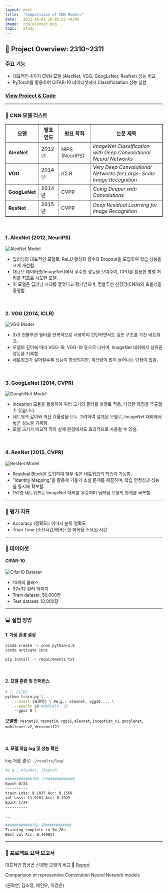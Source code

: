 ```yaml
---
layout: post
title:  "Comparision of CNN Models"
date:   2023-10-01 18:05:55 +0300 
image:  cnn/alexnet.png
tags:   Study
---
```


## &#x1F4E2; Project Overview: 2310~2311
### 주요 기능 
- 대표적인 4가지 CNN 모델 (AlexNet, VGG, GoogLeNet, ResNet) 성능 비교
- PyTorch를 활용하여 CIFAR-10 데이터셋에서 Classificaation 성능 실험

### [View Project & Code](https://github.com/ssoojeong/Comparision_of_CNN_Models.git)

----

### &#x1F31F; CNN 모델 리스트
<table border="1">
  <thead>
    <tr>
      <th>모델</th>
      <th>발표 연도</th>
      <th>발표 학회</th>
      <th>논문 제목</th>
    </tr>
  </thead>
  <tbody>
    <tr>
      <td><b>AlexNet</b></td>
      <td>2012년</td>
      <td>NIPS (NeurIPS)</td>
      <td><i>ImageNet Classification with Deep Convolutional Neural Networks</i></td>
    </tr>
    <tr>
      <td><b>VGG</b></td>
      <td>2014년</td>
      <td>ICLR</td>
      <td><i>Very Deep Convolutional Networks for Large-Scale Image Recognition</i></td>
    </tr>
    <tr>
      <td><b>GoogLeNet</b></td>
      <td>2014년</td>
      <td>CVPR</td>
      <td><i>Going Deeper with Convolutions</i></td>
    </tr>
    <tr>
      <td><b>ResNet</b></td>
      <td>2015년</td>
      <td>CVPR</td>
      <td><i>Deep Residual Learning for Image Recognition</i></td>
    </tr>
  </tbody>
</table>

<p><br></p> <!-- 줄바꿈 추가 -->

### 1. AlexNet (2012, NeurIPS)
<img src="{{ site.baseurl }}/images/cnn/alexnet.png" alt="AlexNet Model" style="max-width: 100%; height: auto; display: block; margin: 0 auto;">

- 딥러닝의 대표적인 모델로, ReLU 활성화 함수와 Dropout을 도입하여 학습 성능을 크게 개선함.  
- 대규모 데이터셋(ImageNet)에서 우수한 성능을 보여주며, GPU를 활용한 병렬 처리를 최초로 시도한 모델. 
- 이 모델은 딥러닝 시대를 열었다고 평가받으며, 컨볼루션 신경망(CNN)의 효율성을 증명함.

<p><br></p> <!-- 줄바꿈 추가 -->

### 2. VGG (2014, ICLR)
<img src="{{ site.baseurl }}/images/cnn/vgg.png" alt="VGG Model" style="max-width: 100%; height: auto; display: block; margin: 0 auto;">


- 3x3 컨볼루션 필터를 반복적으로 사용하여 간단하면서도 깊은 구조를 가진 네트워크.
- 모델의 깊이에 따라 VGG-16, VGG-19 등으로 나뉘며, ImageNet 대회에서 상위권 성능을 기록함.
- 네트워크가 깊어질수록 성능이 향상되지만, 계산량이 많이 늘어나는 단점이 있음.

<p><br></p> <!-- 줄바꿈 추가 -->

### 3. GoogLeNet (2014, CVPR)
<img src="{{ site.baseurl }}/images/cnn/googlenet.png" alt="GoogleNet Model" style="max-width: 100%; height: auto; display: block; margin: 0 auto;">

- Inception 모듈을 활용하여 여러 크기의 필터를 병렬로 적용, 다양한 특징을 추출할 수 있습니다.  
- 네트워크 깊이와 계산 효율성을 모두 고려하여 설계된 모델로, ImageNet 대회에서 높은 성능을 기록함.
- 모델 크기가 비교적 작아 실제 환경에서도 효과적으로 사용될 수 있음.

<p><br></p> <!-- 줄바꿈 추가 -->

### 4. ResNet (2015, CVPR)
<img src="{{ site.baseurl }}/images/cnn/resnet.png" alt="ResNet Model" style="max-width: 100%; height: auto; display: block; margin: 0 auto;">

- Residual Block을 도입하여 매우 깊은 네트워크의 학습이 가능함.  
- "Identity Mapping"을 활용해 기울기 소실 문제를 해결하며, 학습 안정성과 성능을 동시에 확보함.
- 152층 네트워크로 ImageNet 대회를 우승하며 딥러닝 모델의 한계를 극복함.

---

### 🧪 평가 지표
- Accuracy (정확도): 이미지 분류 정확도
- Trian Time (소요시간/에폭): 한 에폭당 소요된 시간

---

### 📝 데이터셋
#### CIFAR-10
<img src="{{ site.baseurl }}/images/cnn/cifar10.png" alt="Cifar10 Dataset" style="max-width: 100%; height: auto; display: block; margin: 0 auto;">

- 10개의 클래스
- 32x32 컬러 이미지
- Train dataset: 50,000장
- Test dataset: 10,000장

----

### 💻 실험 방법

#### 1. 가상 환경 설정

```bash
conda create -n cnns python=3.9
conda activate cnns

pip install -r requirements.txt
```
<p><br></p> <!-- 줄바꿈 추가 -->

#### 2. 모델 훈련 및 인퍼런스
```bash
# 1. GLIDE
python train.py \
    --model {모델명} \ #e.g., alexnet, vgg16 ... \
    --epochs 10 #defualt: 25
    --gpus 0 \
```
<p>
  <strong>모델명</strong>: 
  <code>resnet18</code>, 
  <code>resnet50</code>, 
  <code>vgg16</code>, 
  <code>alexnet</code>, 
  <code>inception_v3</code>, 
  <code>googlenet</code>, 
  <code>mobilenet_v2</code>, 
  <code>densenet121</code>
</p>

<p><br></p> <!-- 줄바꿈 추가 -->

#### 3. 모델 학습 log 및 성능 확인
log 저장 경로: ```./results/log/```

```bash
#e.g., AlexNet, 25epoch

############학습 시작############
Epoch 0/24
----------
train Loss: 9.1037 Acc: 0.1560
val Loss: 11.9101 Acc: 0.1925
Epoch 1/24
----------

...

############학습 끝############
Training complete in 3m 28s
Best val Acc: 0.449057
```

---

### 📄 프로젝트 요약 보고서

대표적인 합성곱 신경망 모델의 비교
📄 [Report](https://drive.google.com/file/d/1iBT7kGLWwPyjr7raycYI1txU9_4eN2Ud/view?usp=sharing)

Comparision of representive Convolution Neural Network models

(권하연, 김소정, 배인우, 이강은)
